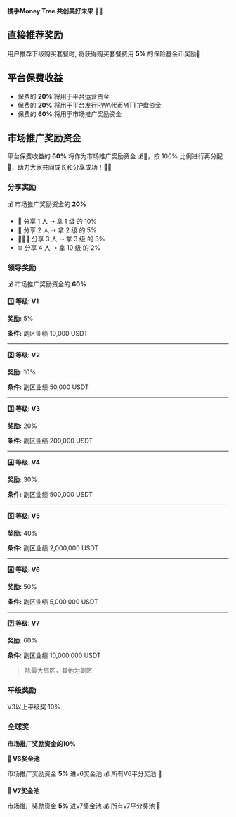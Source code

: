 
**携手Money Tree 共创美好未来 🌱✨**

## 直接推荐奖励

用户推荐下级购买套餐时, 将获得购买套餐费用 **5%** 的保险基金币奖励💸

## 平台保费收益

* 保费的 **20%** 将用于平台运营资金
* 保费的 **20%** 将用于平台发行RWA代币MTT护盘资金
* 保费的 **60%** 将用于市场推广奖励资金

## 市场推广奖励资金

平台保费收益的 **60%** 将作为市场推广奖励资金 💰🎯，按 100% 比例进行再分配 🔄，助力大家共同成长和分享成功！🚀💪

### 分享奖励

💰 市场推广奖励资金的 **20%** 

* 👤 分享 1 人 ➝ 拿 1 级 的 10%
* 👥 分享 2 人 ➝ 拿 2 级 的 5%
* 👨‍👩‍👧 分享 3 人 ➝ 拿 3 级 的 3%
* 🌐 分享 4 人 ➝ 拿 10 级 的 2%

### 领导奖励

💰 市场推广奖励资金的 **60%**

**1️⃣ 等级: V1**

**奖励:** 5%

**条件:** 副区业绩 10,000 USDT 

************

**2️⃣ 等级: V2**

**奖励:** 10%

**条件:** 副区业绩 50,000 USDT

************

**3️⃣ 等级: V3**

**奖励:** 20%

**条件:** 副区业绩 200,000 USDT

************

**4️⃣ 等级: V4**

**奖励:** 30%

**条件:** 副区业绩 500,000 USDT

************

**5️⃣ 等级: V5**

**奖励:** 40%

**条件:** 副区业绩 2,000,000 USDT

************

**6️⃣ 等级: V6**

**奖励:** 50%

**条件:** 副区业绩 5,000,000 USDT

************

**7️⃣ 等级: V7**

**奖励:** 60%

**条件:** 副区业绩 10,000,000 USDT

> 除最大扇区，其他为副区

### 平级奖励

V3以上平级奖 10%

### 全球奖 

**市场推广奖励资金的10%**

**💎 V6奖金池**

市场推广奖励资金 **5%** 进v6奖金池 💰
所有V6平分奖池 🎉

**💎 V7奖金池**

市场推广奖励资金 **5%** 进v7奖金池 💰
所有v7平分奖池 🎉
